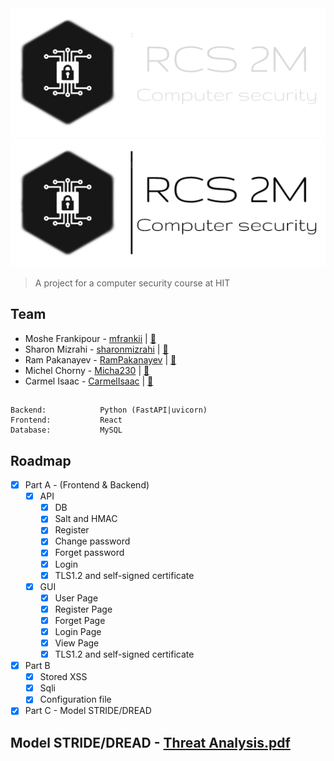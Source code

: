 <div align="center">
  <img src="./assets/logo-black.png#gh-dark-mode-only" alt="logo" />
  <img src="./assets/logo.png#gh-light-mode-only" alt="logo" />
</div>

> A project for a computer security course at HIT

## Team
- Moshe Frankipour - [mfrankii](https://github.com/mfrankii) | [:email:](mailto:000moshe000@gmail.com)
- Sharon Mizrahi - [sharonmizrahi](https://github.com/sharonmizrahi) | [:email:](mailto:sharomz96@gmail.com)
- Ram Pakanayev - [RamPakanayev](https://github.com/RamPakanayev) | [:email:](mailto:rampakanayev@gmail.com)
- Michel Chorny - [Micha230](https://github.com/Micha230) | [:email:](mailto:#)
- Carmel Isaac - [CarmelIsaac](https://github.com/CarmelIsaac) | [:email:](mailto:icarmel1811@gmail.com)

## 
```
Backend:            Python (FastAPI|uvicorn)
Frontend:           React
Database:           MySQL
```

<!-- ROADMAP -->
## Roadmap
- [x] Part A - (Frontend & Backend)
  - [x] API
    - [x] DB
    - [x] Salt and HMAC
    - [x] Register
    - [x] Change password
    - [x] Forget password
    - [x] Login
    - [x] TLS1.2 and self-signed certificate
  - [x] GUI
    - [x] User Page
    - [x] Register Page
    - [x] Forget Page
    - [x] Login Page
    - [x] View Page
    - [x] TLS1.2 and self-signed certificate
- [x] Part B
  - [x] Stored XSS 
  - [x] Sqli  
  - [x] Configuration file   
- [x] Part C - Model STRIDE/DREAD

## Model STRIDE/DREAD - [Threat Analysis.pdf](./assets/Threat_Analysis.pdf)
